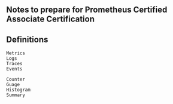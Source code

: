 ## Notes to prepare for Prometheus Certified Associate Certification

## Definitions

```
Metrics
Logs
Traces
Events
```

```
Counter
Guage
Histogram
Summary
```